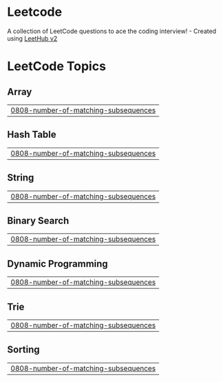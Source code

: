 # Leetcode
A collection of LeetCode questions to ace the coding interview! - Created using [LeetHub v2](https://github.com/arunbhardwaj/LeetHub-2.0)

<!---LeetCode Topics Start-->
# LeetCode Topics
## Array
|  |
| ------- |
| [0808-number-of-matching-subsequences](https://github.com/SanjithVikram27/Leetcode/tree/master/0808-number-of-matching-subsequences) |
## Hash Table
|  |
| ------- |
| [0808-number-of-matching-subsequences](https://github.com/SanjithVikram27/Leetcode/tree/master/0808-number-of-matching-subsequences) |
## String
|  |
| ------- |
| [0808-number-of-matching-subsequences](https://github.com/SanjithVikram27/Leetcode/tree/master/0808-number-of-matching-subsequences) |
## Binary Search
|  |
| ------- |
| [0808-number-of-matching-subsequences](https://github.com/SanjithVikram27/Leetcode/tree/master/0808-number-of-matching-subsequences) |
## Dynamic Programming
|  |
| ------- |
| [0808-number-of-matching-subsequences](https://github.com/SanjithVikram27/Leetcode/tree/master/0808-number-of-matching-subsequences) |
## Trie
|  |
| ------- |
| [0808-number-of-matching-subsequences](https://github.com/SanjithVikram27/Leetcode/tree/master/0808-number-of-matching-subsequences) |
## Sorting
|  |
| ------- |
| [0808-number-of-matching-subsequences](https://github.com/SanjithVikram27/Leetcode/tree/master/0808-number-of-matching-subsequences) |
<!---LeetCode Topics End-->